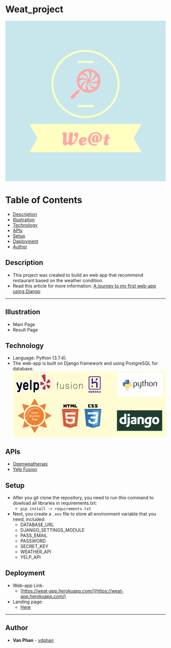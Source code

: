 # Weat_project
![Alt text](./static/images/pinterest_board_photo.png)

# Table of Contents
- [Description](#Description)
- [Illustration](#Illustration)
- [Technology](#Technology)
- [APIs](#APIs)
- [Setup](#Setup)
- [Deployment](#Deployment)
- [Author](#Author)

## Description
- This project was created to build an web app that recommend restaurant based on the weather condition.
- Read this article for more information: [A journey to my first web-app using Django](https://medium.com/@673/a-journey-to-my-first-web-app-using-django-ac6154b3a5)


---
## Illustration
- Main Page
- Result Page

## Technology
- Language: Python (3.7.4).
- The web-app is built on Django framework and using PostgreSQL for database.
![Alt text](./static/images/Technology.png)


## APIs
- [Openweatherapi](https://openweathermap.org/)
- [Yelp Fusion](https://www.yelp.com/fusion)

## Setup
- After you git clone the repository, you need to run this command to dowload all libraries in requirements.txt:
  + ```pip install -r requirements.txt```
- Next, you create a ```.env``` file to store all environment variable that you need, included:
  + DATABASE_URL
  + DJANGO_SETTINGS_MODULE
  + PASS_EMAIL
  + PASSWORD
  + SECRET_KEY
  + WEATHER_API
  + YELP_API

## Deployment
- Web-app Link:
  + [https://weat-app.herokuapp.com/](https://weat-app.herokuapp.com/)
- Landing page:
  + [Here](https://weat-app.herokuapp.com/about)

---

## Author
* **Van Phan** - [vdphan](https://github.com/vdphan)
